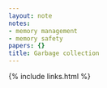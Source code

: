 ```yaml
---
layout: note
notes:
- memory management
- memory safety
papers: {}
title: Garbage collection
---
```

{% include links.html %}

